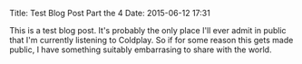 Title: Test Blog Post Part the 4
Date: 2015-06-12 17:31

This is a test blog post. It's probably the only place I'll ever admit in public that I'm currently listening to Coldplay. So if for some reason this gets made public, I have something suitably embarrasing to share with the world.